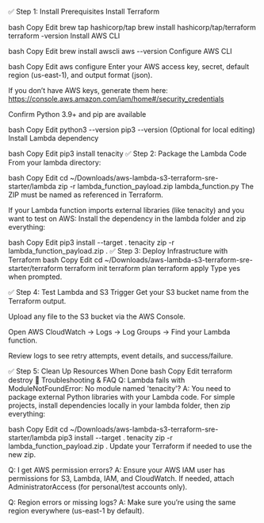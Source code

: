 ✅ Step 1: Install Prerequisites
Install Terraform

bash
Copy
Edit
brew tap hashicorp/tap
brew install hashicorp/tap/terraform
terraform -version
Install AWS CLI

bash
Copy
Edit
brew install awscli
aws --version
Configure AWS CLI

bash
Copy
Edit
aws configure
Enter your AWS access key, secret, default region (us-east-1), and output format (json).

If you don’t have AWS keys, generate them here: https://console.aws.amazon.com/iam/home#/security_credentials

Confirm Python 3.9+ and pip are available

bash
Copy
Edit
python3 --version
pip3 --version
(Optional for local editing) Install Lambda dependency

bash
Copy
Edit
pip3 install tenacity
✅ Step 2: Package the Lambda Code
From your lambda directory:

bash
Copy
Edit
cd ~/Downloads/aws-lambda-s3-terraform-sre-starter/lambda
zip -r lambda_function_payload.zip lambda_function.py
The ZIP must be named as referenced in Terraform.

If your Lambda function imports external libraries (like tenacity) and you want to test on AWS:
Install the dependency in the lambda folder and zip everything:

bash
Copy
Edit
pip3 install --target . tenacity
zip -r lambda_function_payload.zip .
✅ Step 3: Deploy Infrastructure with Terraform
bash
Copy
Edit
cd ~/Downloads/aws-lambda-s3-terraform-sre-starter/terraform
terraform init
terraform plan
terraform apply
Type yes when prompted.

✅ Step 4: Test Lambda and S3 Trigger
Get your S3 bucket name from the Terraform output.

Upload any file to the S3 bucket via the AWS Console.

Open AWS CloudWatch → Logs → Log Groups → Find your Lambda function.

Review logs to see retry attempts, event details, and success/failure.

✅ Step 5: Clean Up Resources When Done
bash
Copy
Edit
terraform destroy
🧠 Troubleshooting & FAQ
Q: Lambda fails with ModuleNotFoundError: No module named 'tenacity'?
A: You need to package external Python libraries with your Lambda code. For simple projects, install dependencies locally in your lambda folder, then zip everything:

bash
Copy
Edit
cd ~/Downloads/aws-lambda-s3-terraform-sre-starter/lambda
pip3 install --target . tenacity
zip -r lambda_function_payload.zip .
Update your Terraform if needed to use the new zip.

Q: I get AWS permission errors?
A: Ensure your AWS IAM user has permissions for S3, Lambda, IAM, and CloudWatch. If needed, attach AdministratorAccess (for personal/test accounts only).

Q: Region errors or missing logs?
A: Make sure you’re using the same region everywhere (us-east-1 by default).

